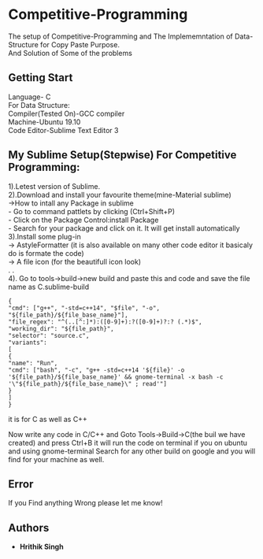 # Competitive-Programming
The setup of Competitive-Programming and The Implememntation of Data-Structure for Copy Paste Purpose. <br />
And Solution of Some of the problems

## Getting Start
Language- C <br />
For Data Structure: <br />
Compiler(Tested On)-GCC compiler  <br />
Machine-Ubuntu 19.10 <br />
Code Editor-Sublime Text Editor 3 <br />

## My Sublime Setup(Stepwise) For Competitive Programming:
1).Letest version of Sublime. <br />
2).Download and install your favourite theme(mine-Material sublime)  <br />
   ->How to intall any Package in sublime <br />
      - Go to command pattlets by clicking (Ctrl+Shift+P)  <br />
      - Click on the Package Control:install Package <br />
      - Search for your package and click on it. It will get install automatically <br />
 3).Install some plug-in <br />
    -> AstyleFormatter (it is also available on many other code editor it basicaly do is formate the code) <br />
    -> A file icon (for the beautifull icon look) <br />
      .
      . <br />
 4). Go to tools->build->new build and paste this and code and save the file name as C.sublime-build
 ```
 {
"cmd": ["g++", "-std=c++14", "$file", "-o", "${file_path}/${file_base_name}"],
"file_regex": "^(..[^:]*):([0-9]+):?([0-9]+)?:? (.*)$",
"working_dir": "${file_path}",
"selector": "source.c",
"variants":
[
{
"name": "Run",
"cmd": ["bash", "-c", "g++ -std=c++14 '${file}' -o '${file_path}/${file_base_name}' && gnome-terminal -x bash -c '\"${file_path}/${file_base_name}\" ; read'"]
}
]
}
```
it is for C as well as C++

Now write any code in C/C++ and Goto Tools->Build->C(the buil we have created) and press Ctrl+B it will run the code on terminal if you on ubuntu
and using gnome-terminal
Search for any other build on google and you will find for your machine as well.
## Error
If you Find anything Wrong please let me know!

## Authors

* **Hrithik Singh**
